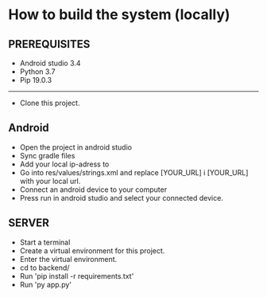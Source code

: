 # How to build the system (locally)

## PREREQUISITES
* Android studio 3.4
* Python 3.7
* Pip 19.0.3

---

* Clone this project.

## Android

* Open the project in android studio
* Sync gradle files
* Add your local ip-adress to
* Go into res/values/strings.xml and replace [YOUR_URL] i <string name="url">[YOUR_URL]</string> with your local url.
* Connect an android device to your computer
* Press run in android studio and select your connected device.

## SERVER

* Start a terminal
* Create a virtual environment for this project.
* Enter the virtual environment.
* cd to backend/
* Run 'pip install -r requirements.txt'
* Run 'py app.py'